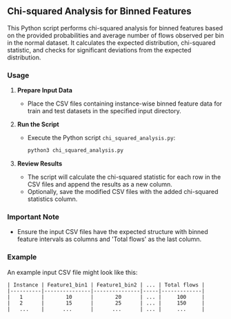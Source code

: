 ## Chi-squared Analysis for Binned Features

This Python script performs chi-squared analysis for binned features based on the provided probabilities and average number of flows observed per bin in the normal dataset. It calculates the expected distribution, chi-squared statistic, and checks for significant deviations from the expected distribution.


### Usage

1. **Prepare Input Data**

   - Place the CSV files containing instance-wise binned feature data for train and test datasets in the specified input directory.

2. **Run the Script**

   - Execute the Python script `chi_squared_analysis.py`:
     ```bash
     python3 chi_squared_analysis.py
     ```

3. **Review Results**

   - The script will calculate the chi-squared statistic for each row in the CSV files and append the results as a new column.
   - Optionally, save the modified CSV files with the added chi-squared statistics column.

### Important Note

- Ensure the input CSV files have the expected structure with binned feature intervals as columns and 'Total flows' as the last column.

### Example

An example input CSV file might look like this:

```
| Instance | Feature1_bin1 | Feature1_bin2 | ... | Total flows |
|----------|---------------|---------------|-----|-------------|
|   1      |       10      |       20      | ... |     100     |
|   2      |       15      |       25      | ... |     150     |
|   ...    |      ...      |      ...      | ... |     ...     |
```
